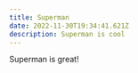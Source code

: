 ```yaml
---
title: Superman
date: 2022-11-30T19:34:41.621Z
description: Superman is cool
---
```

S﻿uperman is great!